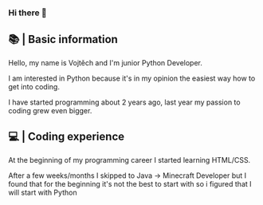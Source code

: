 ### Hi there 👋

## 📚 | Basic information
  Hello, my name is Vojtěch and I'm junior Python Developer. 
  
  I am interested in Python because it's in my opinion the easiest way how to get into coding.
  
  I have started programming about 2 years ago, last year my passion to coding grew even bigger.
  
## 💻 | Coding experience
  
  At the beginning of my programming career I started learning HTML/CSS.
  
  After a few weeks/months I skipped to Java -> Minecraft Developer but I found that for the beginning it's not the best to start with so i figured that I will start with Python
